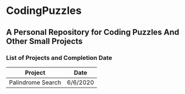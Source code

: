 # CodingPuzzles

## A Personal Repository for Coding Puzzles And Other Small Projects

### List of Projects and Completion Date
Project | Date
------- | ----
Palindrome Search | 6/6/2020
